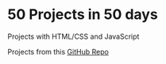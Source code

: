# 50 Projects in 50 days

Projects with HTML/CSS and JavaScript

Projects from this [GitHub Repo](https://github.com/bradtraversy/50projects50days)